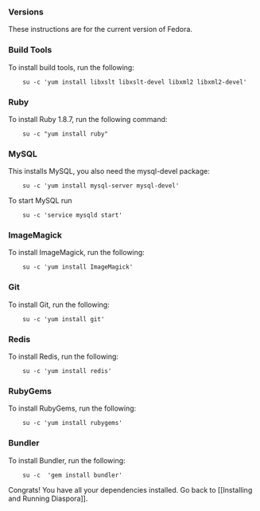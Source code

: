 ### Versions

These instructions are for the current version of Fedora.

### Build Tools

To install build tools, run the following:

        su -c 'yum install libxslt libxslt-devel libxml2 libxml2-devel'

### Ruby

To install Ruby 1.8.7, run the following command:

        su -c "yum install ruby"

### MySQL

This installs MySQL, you also need the mysql-devel package:

        su -c 'yum install mysql-server mysql-devel'

To start MySQL run

        su -c 'service mysqld start'

### ImageMagick

To install ImageMagick, run the following:

        su -c 'yum install ImageMagick'

### Git

To install Git, run the following:

        su -c 'yum install git'

### Redis

To install Redis, run the following:

        su -c 'yum install redis'

### RubyGems

To install RubyGems, run the following:

        su -c 'yum install rubygems'

### Bundler

To install Bundler, run the following:

        su -c  'gem install bundler'

Congrats! You have all your dependencies installed. Go back to [[Installing and Running Diaspora]].
